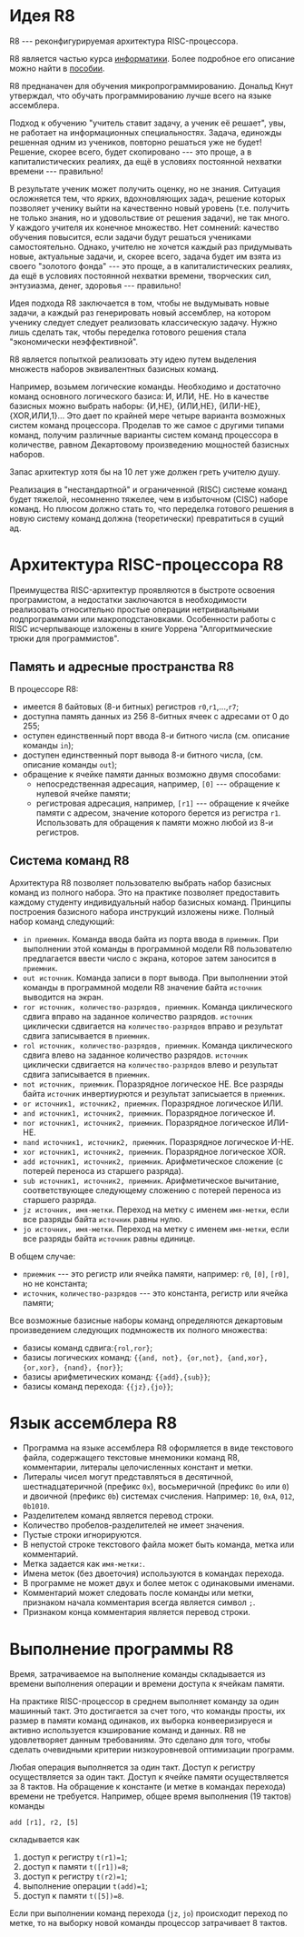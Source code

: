 # Идея R8

R8 --- реконфигурируемая архитектура RISC-процессора.

R8 является частью курса [информатики](https://github.com/mmshihov/informatics). Более подробное его описание можно найти в [пособии](https://github.com/mmshihov/informatics/schoolbook).

R8 преднаначен для обучения микропрограммированию. Дональд Кнут утверждал, что обучать программированию лучше всего на языке ассемблера. 

Подход к обучению "учитель ставит задачу, а ученик её решает", увы, не работает на информационных специальностях. Задача, единожды решенная одним из учеников, повторно решаться уже не будет! Решение, скорее всего, будет скопировано --- это проще, а в капиталистических реалиях, да ещё в условиях постоянной нехватки времени --- правильно! 

В результате ученик может получить оценку, но не знания. Ситуация осложняется тем, что ярких, вдохновляющих задач, решение которых позволяет ученику выйти на качественно новый уровень (т.е. получить не только знания, но и удовольствие от решения задачи), не так много. У каждого учителя их конечное множество. Нет сомнений: качество обучения повысится, если задачи будут решаться учениками самостоятельно. Однако, учителю не хочется каждый раз придумывать новые, актуальные задачи, и, скорее всего, задача будет им взята из своего "золотого фонда" --- это проще, а в капиталистических реалиях, да ещё в условиях постоянной нехватки времени, творческих сил, энтузиазма, денег, здоровья --- правильно! 

Идея подхода R8 заключается в том, чтобы не выдумывать новые задачи, а каждый раз генерировать новый ассемблер, на котором ученику следует следует реализовать классическую задачу. Нужно лишь сделать так, чтобы переделка готового решения стала "экономически неэффективной".

R8 является попыткой реализовать эту идею путем выделения множеств наборов эквивалентных базисных команд. 

Например, возьмем логические команды. Необходимо и достаточно команд основного логического базиса: И, ИЛИ, НЕ. Но в качестве базисных можно выбрать наборы: {И,НЕ}, {ИЛИ,НЕ}, {ИЛИ-НЕ}, {XOR,ИЛИ,1}... Это дает по крайней мере четыре варианта возможных систем команд процессора. Проделав то же самое с другими типами команд, получим различные варианты систем команд процессора в количестве, равном Декартовому произведению мощностей базисных наборов. 

Запас архитектур хотя бы на 10 лет уже должен греть учителю душу.

Реализация в "нестандартной" и ограниченной (RISC) системе команд будет тяжелой, несомненно тяжелее, чем в избыточном (CISC) наборе команд. Но плюсом должно стать то, что переделка готового решения в новую систему команд должна (теоретически) превратиться в сущий ад.


# Архитектура RISC-процессора R8

Преимущества RISC-архитектур проявляются в быстроте освоения програмистом, а недостатки заключаются в необходимости реализовать относительно простые операции нетривиальными подпрограммами или макроподстановками. Особенности работы с RISC исчерпывающе изложены в книге Уоррена "Алгоритмические трюки для программистов".

## Память и адресные пространства R8

В процессоре R8:

* имеется 8 байтовых (8-и битных) регистров `r0`,`r1`,...,`r7`;
* доступна память данных из 256 8-битных ячеек с адресами от 0 до 255;
* оступен единственный порт ввода 8-и битного числа (см. описание команды `in`);
* доступен единственный порт вывода 8-и битного числа, (см. описание команды `out`);
* обращение к ячейке памяти данных возможно двумя способами:
  * непосредственная адресация, например, `[0]` --- обращение к нулевой ячейке памяти;
  * регистровая адресация, например, `[r1]` --- обращение к ячейке памяти с адресом, значение которого берется из регистра `r1`. Использовать для обращения к памяти можно любой из 8-и регистров.

## Система команд R8

Архитектура R8 позволяет пользователю выбрать набор базисных команд из полного набора. Это на практике позволяет предоставить каждому студенту индивидуальный набор базисных команд. Принципы построения базисного набора инструкций изложены ниже. Полный набор команд следующий:

* `in приемник`. Команда ввода байта из порта ввода в `приемник`. При выполнении этой команды в программной модели R8 пользователю предлагается ввести число с экрана, которое затем заносится в `приемник`.
* `out источник`. Команда записи в порт вывода. При выполнении этой команды в программной модели R8 значение байта `источник` выводится на экран.
* `ror источник, количество-разрядов, приемник`. Команда циклического сдвига вправо на заданное количество разрядов. `источник` циклически сдвигается на `количество-разрядов` вправо и результат сдвига записывается в `приемник`.
* `rol источник, количество-разрядов, приемник`. Команда циклического сдвига влево на заданное количество разрядов. `источник` циклически сдвигается на `количество-разрядов` влево и результат сдвига записывается в `приемник`.
* `not источник, приемник`. Поразрядное логическое НЕ. Все разряды байта `источник` инвертиурются и результат записыается в `приемник`.
* `or источник1, источник2, приемник`. Поразрядное логическое ИЛИ. 
* `and источник1, источник2, приемник`. Поразрядное логическое И.
* `nor источник1, источник2, приемник`.  Поразрядное логическое ИЛИ-НЕ.
* `nand источник1, источник2, приемник`. Поразрядное логическое И-НЕ.
* `xor источник1, источник2, приемник`. Поразрядное логическое XOR.
* `add источник1, источник2, приемник`. Арифметическое сложение (с потерей переноса из старшего разряда).
* `sub источник1, источник2, приемник`. Арифметическое вычитание, соответствующее следующему сложению с потерей переноса из старшего разряда.
* `jz источник, имя-метки`. Переход на метку с именем `имя-метки`, если все разряды байта `источник` равны нулю.
* `jo источник, имя-метки`. Переход на метку с именем `имя-метки`, если все разряды байта `источник` равны единице.

В общем случае:
* `приемник` --- это регистр или ячейка памяти, например: `r0`, `[0]`, `[r0]`, но не константа;
* `источник`, `количество-разрядов` --- это константа, регистр или ячейка памяти;

Все возможные базисные наборы команд определяются декартовым произведением следующих подмножеств их полного множества:
* базисы команд сдвига:`{rol,ror}`;
* базисы логических команд: `{{and, not}, {or,not}, {and,xor}, {or,xor}, {nand}, {nor}}`;
* базисы арифметических команд: `{{add},{sub}}`;
* базисы команд перехода: `{{jz},{jo}}`;



# Язык ассемблера R8

* Программа на языке ассемблера R8 оформляется в виде текстового файла, содержащего текстовые мнемоники команд R8, комментарии, литералы целочисленных констант и метки.
* Литералы чисел могут представляться в десятичной, шестнадцатеричной (префикс `0x`), восьмеричной (префикс `0o` или `0`) и двоичной (префикс `0b`) системах счисления. Например: `10`, `0xA`, `012`, `0b1010`.
* Разделителем команд является перевод строки.
* Количество пробелов-разделителей не имеет значения.
* Пустые строки игнорируются.
* В непустой строке текстового файла может быть команда, метка или комментарий.
* Метка задается как `имя-метки:`.
* Имена меток (без двоеточия) используются в командах перехода.
* В программе не может двух и более меток с одинаковыми именами.
* Комментарий может следовать после команды или метки, признаком начала комментария всегда является символ `;`.
* Признаком конца комментария является перевод строки.


# Выполнение программы R8

Время, затрачиваемое на выполнение команды складывается из времени выполнения операции и времени доступа к ячейкам памяти. 

На практике RISC-процессор в среднем выполняет команду за один машинный такт. Это достигается за счет того, что команды просты, их размер в памяти команд одинаков, их выборка конвееризируеся и активно используется кэширование команд и данных. R8 не удовлетворяет данным требованиям. Это сделано для того, чтобы сделать очевидными критерии низкоуровневой оптимизации программ.

Любая операция выполняется за один такт. Доступ к регистру осуществляется за один такт. Доступ к ячейке памяти осуществляется за 8 тактов. На обращение к константе (и метке в командах перехода) времени не требуется. Например, oбщее время выполнения (19 тактов) команды 

`add [r1], r2, [5]`
    
складывается как
1. доступ к регистру `t(r1)=1`;
1. доступ к памяти `t([r1])=8`;
1. доступ к регистру `t(r2)=1`;
1. выполнение операции `t(add)=1`;
1. доступ к памяти `t([5])=8`.

Если при выполнении команд перехода (`jz`, `jo`) происходит переход по метке, то на выборку новой команды процессор затрачивает 8 тактов.
